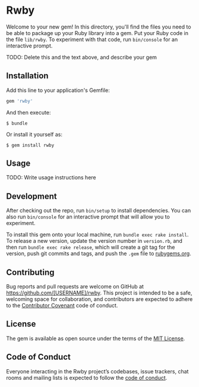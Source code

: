 # Rwby

Welcome to your new gem! In this directory, you'll find the files you need to be able to package up your Ruby library into a gem. Put your Ruby code in the file `lib/rwby`. To experiment with that code, run `bin/console` for an interactive prompt.

TODO: Delete this and the text above, and describe your gem

## Installation

Add this line to your application's Gemfile:

```ruby
gem 'rwby'
```

And then execute:

    $ bundle

Or install it yourself as:

    $ gem install rwby

## Usage

TODO: Write usage instructions here

## Development

After checking out the repo, run `bin/setup` to install dependencies. You can also run `bin/console` for an interactive prompt that will allow you to experiment.

To install this gem onto your local machine, run `bundle exec rake install`. To release a new version, update the version number in `version.rb`, and then run `bundle exec rake release`, which will create a git tag for the version, push git commits and tags, and push the `.gem` file to [rubygems.org](https://rubygems.org).

## Contributing

Bug reports and pull requests are welcome on GitHub at https://github.com/[USERNAME]/rwby. This project is intended to be a safe, welcoming space for collaboration, and contributors are expected to adhere to the [Contributor Covenant](http://contributor-covenant.org) code of conduct.

## License

The gem is available as open source under the terms of the [MIT License](http://opensource.org/licenses/MIT).

## Code of Conduct

Everyone interacting in the Rwby project’s codebases, issue trackers, chat rooms and mailing lists is expected to follow the [code of conduct](https://github.com/[USERNAME]/rwby/blob/master/CODE_OF_CONDUCT.md).
